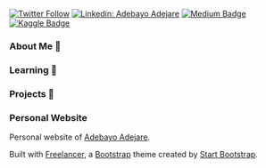 [![Twitter Follow](https://img.shields.io/twitter/follow/bayoadejare?label=Twitter)](https://twitter.com/bayoadejare)
[![Linkedin: Adebayo Adejare](https://img.shields.io/badge/-LinkedIn-blue?style=flat-square&logo=Linkedin&logoColor=white&link=https://www.linkedin.com/in/adebayoadejare/)](https://www.linkedin.com/in/adebayoadejare/)
[![Medium Badge](https://img.shields.io/badge/-Medium-000000?style=flat&labelColor=000000&logo=Medium&link=https://medium.com/@adebayoadejare)](https://medium.com/@adebayoadejare)
[![Kaggle Badge](https://img.shields.io/badge/-Kaggle-teal?style=flat&logo=kaggle&logoColor=deepblue&link=https://www.kaggle.com/adebayo)](https://www.kaggle.com/adebayo)

### About Me 👋

### Learning 🌱

### Projects 🔭

### Personal Website
Personal website of [Adebayo Adejare](http://adebayoadejare.com/).

Built with [Freelancer](http://startbootstrap.com/template-overviews/freelancer/), a [Bootstrap](http://getbootstrap.com/) theme created by [Start Bootstrap](https://startbootstrap.com/).


<!--
**BayoAdejare/BayoAdejare** is a ✨ _special_ ✨ repository because its `README.md` (this file) appears on your GitHub profile.


Here are some ideas to get you started:

- 🔭 I’m currently working on ...
- 🌱 I’m currently learning ...
- 👯 I’m looking to collaborate on ...
- 🤔 I’m looking for help with ...
- 💬 Ask me about ...
- 📫 How to reach me: ...
- 😄 Pronouns: ...
- ⚡ Fun fact: ...
-->
